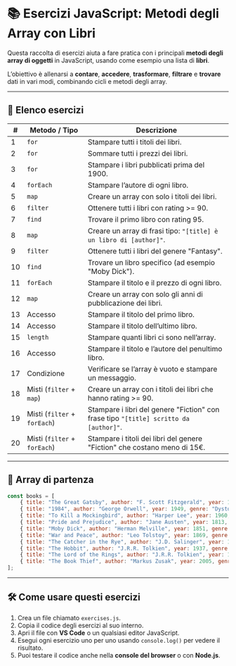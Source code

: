 # 📚 Esercizi JavaScript: Metodi degli Array con Libri

Questa raccolta di esercizi aiuta a fare pratica con i principali **metodi degli array di oggetti** in JavaScript, usando come esempio una lista di **libri**.  

L’obiettivo è allenarsi a **contare**, **accedere**, **trasformare**, **filtrare** e **trovare** dati in vari modi, combinando cicli e metodi degli array.

---

## 📝 Elenco esercizi

| #  | Metodo / Tipo               | Descrizione                                                                 |
|----|----------------------------|-----------------------------------------------------------------------------|
| 1  | `for`                      | Stampare tutti i titoli dei libri.                                          |
| 2  | `for`                      | Sommare tutti i prezzi dei libri.                                           |
| 3  | `for`                      | Stampare i libri pubblicati prima del 1900.                                 |
| 4  | `forEach`                  | Stampare l’autore di ogni libro.                                            |
| 5  | `map`                      | Creare un array con solo i titoli dei libri.                                 |
| 6  | `filter`                   | Ottenere tutti i libri con rating >= 90.                                    |
| 7  | `find`                     | Trovare il primo libro con rating 95.                                       |
| 8  | `map`                      | Creare un array di frasi tipo: `"[title] è un libro di [author]"`.          |
| 9  | `filter`                   | Ottenere tutti i libri del genere "Fantasy".                                 |
| 10 | `find`                     | Trovare un libro specifico (ad esempio "Moby Dick").                         |
| 11 | `forEach`                  | Stampare il titolo e il prezzo di ogni libro.                                |
| 12 | `map`                      | Creare un array con solo gli anni di pubblicazione dei libri.                |
| 13 | Accesso                    | Stampare il titolo del primo libro.                                         |
| 14 | Accesso                    | Stampare il titolo dell’ultimo libro.                                       |
| 15 | `length`                   | Stampare quanti libri ci sono nell’array.                                    |
| 16 | Accesso                    | Stampare il titolo e l’autore del penultimo libro.                           |
| 17 | Condizione                  | Verificare se l’array è vuoto e stampare un messaggio.                      |
| 18 | Misti (`filter` + `map`)    | Creare un array con i titoli dei libri che hanno rating >= 90.               |
| 19 | Misti (`filter` + `forEach`)| Stampare i libri del genere "Fiction" con frase tipo `"[title] scritto da [author]"`. |
| 20 | Misti (`filter` + `forEach`)| Stampare i titoli dei libri del genere "Fiction" che costano meno di 15€.  |

---

## 🔹 Array di partenza

```javascript
const books = [
    { title: "The Great Gatsby", author: "F. Scott Fitzgerald", year: 1925, genre: "Fiction", rating: 88, price: 10 },
    { title: "1984", author: "George Orwell", year: 1949, genre: "Dystopian", rating: 92, price: 15 },
    { title: "To Kill a Mockingbird", author: "Harper Lee", year: 1960, genre: "Fiction", rating: 95, price: 12 },
    { title: "Pride and Prejudice", author: "Jane Austen", year: 1813, genre: "Romance", rating: 90, price: 8 },
    { title: "Moby Dick", author: "Herman Melville", year: 1851, genre: "Adventure", rating: 85, price: 20 },
    { title: "War and Peace", author: "Leo Tolstoy", year: 1869, genre: "Historical", rating: 93, price: 25 },
    { title: "The Catcher in the Rye", author: "J.D. Salinger", year: 1951, genre: "Fiction", rating: 85, price: 18 },
    { title: "The Hobbit", author: "J.R.R. Tolkien", year: 1937, genre: "Fantasy", rating: 96, price: 14 },
    { title: "The Lord of the Rings", author: "J.R.R. Tolkien", year: 1954, genre: "Fantasy", rating: 98, price: 35 },
    { title: "The Book Thief", author: "Markus Zusak", year: 2005, genre: "Historical", rating: 90, price: 16 }
];
```

---

## 🛠️ Come usare questi esercizi

1. Crea un file chiamato `exercises.js`.  
2. Copia il codice degli esercizi al suo interno.  
3. Apri il file con **VS Code** o un qualsiasi editor JavaScript.  
4. Esegui ogni esercizio uno per uno usando `console.log()` per vedere il risultato.  
5. Puoi testare il codice anche nella **console del browser** o con **Node.js**.